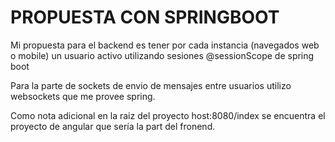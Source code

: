 # PROPUESTA CON SPRINGBOOT
Mi propuesta para el backend es tener por cada instancia (navegados web o mobile) un usuario activo utilizando sesiones @sessionScope de spring boot

Para la parte de sockets de envio de mensajes entre usuarios utilizo websockets que me provee spring.

Como nota adicional en la raiz del proyecto host:8080/index se encuentra el proyecto de angular que sería la part del fronend.
